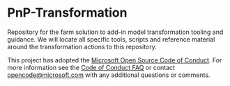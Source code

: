 # PnP-Transformation 
Repository for the farm solution to add-in model transformation tooling and guidance. We will locate all specific tools, scripts and reference material around the transformation actions to this repository.

This project has adopted the [Microsoft Open Source Code of Conduct](https://opensource.microsoft.com/codeofconduct/). For more information see the [Code of Conduct FAQ](https://opensource.microsoft.com/codeofconduct/faq/) or contact [opencode@microsoft.com](mailto:opencode@microsoft.com) with any additional questions or comments.


